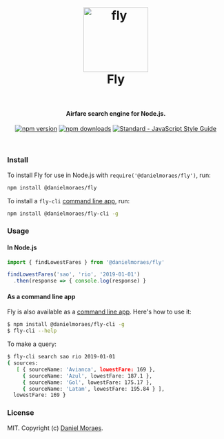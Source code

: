 <h1 align="center">
  <img src="https://dmoraes.org/images/fly.png" alt="fly" width="150"></a>
  <br>
  Fly
  <br>
  <br>
</h1>

<h4 align="center">Airfare search engine for Node.js.</h4>

<p align="center">
  <a href="https://www.npmjs.com/package/@danielmoraes/fly"><img src="https://img.shields.io/npm/v/@danielmoraes/fly.svg" alt="npm version"></a>
  <a href="https://www.npmjs.com/package/@danielmoraes/fly"><img src="https://img.shields.io/npm/dm/@danielmoraes/fly.svg" alt="npm downloads"></a>
  <a href="https://standardjs.com"><img src="https://img.shields.io/badge/code_style-standard-brightgreen.svg" alt="Standard - JavaScript Style Guide"></a>
</p>

<br>

### Install

To install Fly for use in Node.js with `require('@danielmoraes/fly')`, run:

```bash
npm install @danielmoraes/fly
```

To install a `fly-cli`
[command line app](https://github.com/danielmoraes/fly-cli), run:

```bash
npm install @danielmoraes/fly-cli -g
```

### Usage

#### In Node.js

```javascript
import { findLowestFares } from '@danielmoraes/fly'

findLowestFares('sao', 'rio', '2019-01-01')
  .then(response => { console.log(response) }
```

#### As a command line app

Fly is also available as a
[command line app](https://github.com/danielmoraes/fly-cli). Here's how to use
it:

```bash
$ npm install @danielmoraes/fly-cli -g
$ fly-cli --help
```

To make a query:

```bash
$ fly-cli search sao rio 2019-01-01
{ sources:
   [ { sourceName: 'Avianca', lowestFare: 169 },
     { sourceName: 'Azul', lowestFare: 187.1 },
     { sourceName: 'Gol', lowestFare: 175.17 },
     { sourceName: 'Latam', lowestFare: 195.84 } ],
  lowestFare: 169 }
```

### License

MIT. Copyright (c) [Daniel Moraes](https://dmoraes.org).
